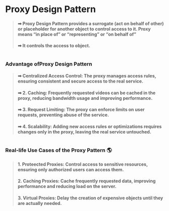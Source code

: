 # Proxy Design Pattern
> #### ➡  Proxy Design Pattern provides a surrogate (act on behalf of other) or placeholder for another object to control access to it. Proxy means “in place of” or “representing” or “on behalf of”
> #### ➡   It controls the access to object.

#

### Advantage ofProxy Design Pattern
> #### ➡ Centralized Access Control: The proxy manages access rules, ensuring consistent and secure access to the real service.
> #### ➡ 2. Caching: Frequently requested videos can be cached in the proxy, reducing bandwidth usage and improving performance.
> #### ➡ 3. Request Limiting: The proxy can enforce limits on user requests, preventing abuse of the service.
> #### ➡ 4. Scalability: Adding new access rules or optimizations requires changes only in the proxy, leaving the real service untouched.

#
### Real-life Use Cases of the Proxy Pattern 🌎
> #### 1. Proteected Proxies: Control access to sensitive resources, ensuring only authorized users can access them.
> #### 2. Caching Proxies: Cache frequently requested data, improving performance and reducing load on the server.
> #### 3. Virtual Proxies: Delay the creation of expensive objects until they are actually needed.
